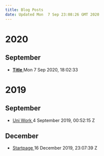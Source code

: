 ```yaml
---
title: Blog Posts
date: Updated Mon  7 Sep 23:08:26 GMT 2020
---
```


# 2020

## September

+ [ __Title__ ](/home/gavarch/git/website/local/posts/2020/September/normal.html) <date> Mon  7 Sep 2020, </date> <time> 18:02:33 </time>

# 2019

## September

+ [ Uni Work ](/home/gavarch/git/website/local/posts/2019/September/uni-work.html) <date> 4 September 2019, </date> <time> 00:52:15 Z </time>

## December

+ [ Startpage ](/home/gavarch/git/website/local/posts/2019/December/startpage.html) <date> 16 December 2019, </date> <time> 23:07:39 Z </time>

